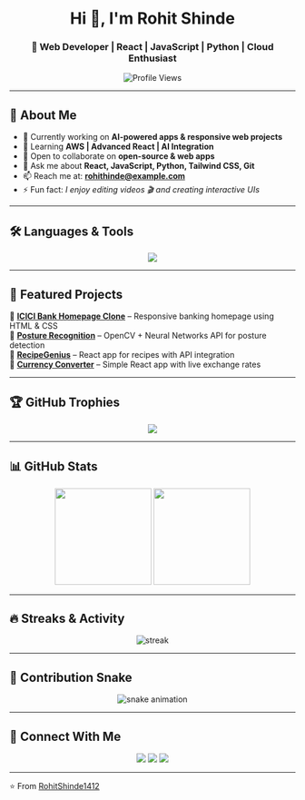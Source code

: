 <h1 align="center">Hi 👋, I'm Rohit Shinde</h1>
<h3 align="center">🚀 Web Developer | React | JavaScript | Python | Cloud Enthusiast</h3>

<p align="center">
  <img src="https://komarev.com/ghpvc/?username=RohitShinde1412&label=Profile%20Views&color=0e75b6&style=flat" alt="Profile Views" />
</p>

---

## 🌟 About Me
- 🔭 Currently working on **AI-powered apps & responsive web projects**
- 🌱 Learning **AWS | Advanced React | AI Integration**
- 👯 Open to collaborate on **open-source & web apps**
- 💬 Ask me about **React, JavaScript, Python, Tailwind CSS, Git**
- 📫 Reach me at: **[rohithinde@example.com](mailto:rohithinde@example.com)**
- ⚡ Fun fact: *I enjoy editing videos 🎬 and creating interactive UIs*

---

## 🛠️ Languages & Tools
<p align="center">
  <img src="https://skillicons.dev/icons?i=html,css,js,react,tailwind,python,git,github,figma,vscode,aws" />
</p>

---

## 📌 Featured Projects
🔹 [**ICICI Bank Homepage Clone**](https://github.com/RohitShinde1412/icici-bank-clone) – Responsive banking homepage using HTML & CSS  
🔹 [**Posture Recognition**](https://github.com/RohitShinde1412/posture-recognition) – OpenCV + Neural Networks API for posture detection  
🔹 [**RecipeGenius**](https://github.com/RohitShinde1412/recipe-genius) – React app for recipes with API integration  
🔹 [**Currency Converter**](https://github.com/RohitShinde1412/currency-converter) – Simple React app with live exchange rates  

---

## 🏆 GitHub Trophies
<p align="center">
  <img src="https://github-profile-trophy.vercel.app/?username=RohitShinde1412&theme=onedark&no-frame=true&row=1&column=7" />
</p>

---

## 📊 GitHub Stats
<p align="center">
  <img src="https://github-readme-stats.vercel.app/api?username=RohitShinde1412&show_icons=true&theme=tokyonight" height="170" />
  <img src="https://github-readme-stats.vercel.app/api/top-langs/?username=RohitShinde1412&layout=compact&theme=tokyonight" height="170" />
</p>

---

## 🔥 Streaks & Activity
<p align="center">
  <img src="https://github-readme-streak-stats.herokuapp.com/?user=RohitShinde1412&theme=tokyonight" alt="streak" />
</p>

---

## 🐍 Contribution Snake
<p align="center">
  <img src="https://raw.githubusercontent.com/RohitShinde1412/RohitShinde1412/output/github-contribution-grid-snake.svg" alt="snake animation" />
</p>


---

## 🔗 Connect With Me
<p align="center">
  <a href="https://linkedin.com/in/rohit-shinde-aa4234342" target="blank"><img src="https://skillicons.dev/icons?i=linkedin" /></a>
  <a href="https://github.com/RohitShinde1412" target="blank"><img src="https://skillicons.dev/icons?i=github" /></a>
  <a href="mailto:rohithinde@example.com"><img src="https://skillicons.dev/icons?i=gmail" /></a>
</p>

---

⭐️ From [RohitShinde1412](https://github.com/RohitShinde1412)
